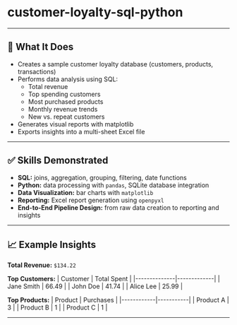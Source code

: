 # customer-loyalty-sql-python
---

## 📌 What It Does

- Creates a sample customer loyalty database (customers, products, transactions)
- Performs data analysis using SQL:
  - Total revenue
  - Top spending customers
  - Most purchased products
  - Monthly revenue trends
  - New vs. repeat customers
- Generates visual reports with matplotlib
- Exports insights into a multi-sheet Excel file

---

## ✅ Skills Demonstrated

- **SQL:** joins, aggregation, grouping, filtering, date functions
- **Python:** data processing with `pandas`, SQLite database integration
- **Data Visualization:** bar charts with `matplotlib`
- **Reporting:** Excel report generation using `openpyxl`
- **End-to-End Pipeline Design:** from raw data creation to reporting and insights

---

## 📈 Example Insights

**Total Revenue:** `$134.22`

**Top Customers:**
| Customer     | Total Spent |
|--------------|-------------|
| Jane Smith   | 66.49       |
| John Doe     | 41.74       |
| Alice Lee    | 25.99       |

**Top Products:**
| Product    | Purchases |
|------------|-----------|
| Product A  | 3         |
| Product B  | 1         |
| Product C  | 1         |

---

